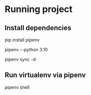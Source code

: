 # Running project
## Install dependencies
pip install pipenv

pipenv --python 3.10

pipenv sync -d

## Run virtualenv via pipenv
pipenv shell

